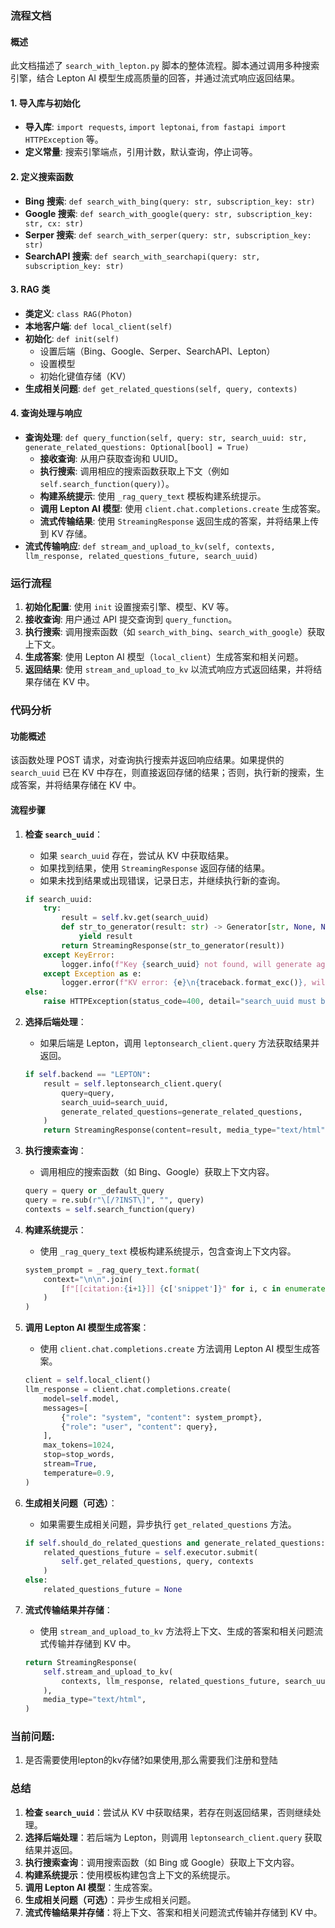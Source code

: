 ### 流程文档

#### 概述
此文档描述了 `search_with_lepton.py` 脚本的整体流程。脚本通过调用多种搜索引擎，结合 Lepton AI 模型生成高质量的回答，并通过流式响应返回结果。

#### 1. 导入库与初始化
- **导入库**: `import requests`, `import leptonai`, `from fastapi import HTTPException` 等。
- **定义常量**: 搜索引擎端点，引用计数，默认查询，停止词等。

#### 2. 定义搜索函数
- **Bing 搜索**: `def search_with_bing(query: str, subscription_key: str)`
- **Google 搜索**: `def search_with_google(query: str, subscription_key: str, cx: str)`
- **Serper 搜索**: `def search_with_serper(query: str, subscription_key: str)`
- **SearchAPI 搜索**: `def search_with_searchapi(query: str, subscription_key: str)`

#### 3. RAG 类
- **类定义**: `class RAG(Photon)`
- **本地客户端**: `def local_client(self)`
- **初始化**: `def init(self)`
  - 设置后端（Bing、Google、Serper、SearchAPI、Lepton）
  - 设置模型
  - 初始化键值存储（KV）
- **生成相关问题**: `def get_related_questions(self, query, contexts)`

#### 4. 查询处理与响应
- **查询处理**: `def query_function(self, query: str, search_uuid: str, generate_related_questions: Optional[bool] = True)`
  - **接收查询**: 从用户获取查询和 UUID。
  - **执行搜索**: 调用相应的搜索函数获取上下文（例如 `self.search_function(query)`）。
  - **构建系统提示**: 使用 `_rag_query_text` 模板构建系统提示。
  - **调用 Lepton AI 模型**: 使用 `client.chat.completions.create` 生成答案。
  - **流式传输结果**: 使用 `StreamingResponse` 返回生成的答案，并将结果上传到 KV 存储。
- **流式传输响应**: `def stream_and_upload_to_kv(self, contexts, llm_response, related_questions_future, search_uuid)`

### 运行流程

1. **初始化配置**: 使用 `init` 设置搜索引擎、模型、KV 等。
2. **接收查询**: 用户通过 API 提交查询到 `query_function`。
3. **执行搜索**: 调用搜索函数（如 `search_with_bing`、`search_with_google`）获取上下文。
4. **生成答案**: 使用 Lepton AI 模型（`local_client`）生成答案和相关问题。
5. **返回结果**: 使用 `stream_and_upload_to_kv` 以流式响应方式返回结果，并将结果存储在 KV 中。





### 代码分析

#### 功能概述
该函数处理 POST 请求，对查询执行搜索并返回响应结果。如果提供的 `search_uuid` 已在 KV 中存在，则直接返回存储的结果；否则，执行新的搜索，生成答案，并将结果存储在 KV 中。

#### 流程步骤

1. **检查 `search_uuid`**：
   - 如果 `search_uuid` 存在，尝试从 KV 中获取结果。
   - 如果找到结果，使用 `StreamingResponse` 返回存储的结果。
   - 如果未找到结果或出现错误，记录日志，并继续执行新的查询。

   ```python
   if search_uuid:
       try:
           result = self.kv.get(search_uuid)
           def str_to_generator(result: str) -> Generator[str, None, None]:
               yield result
           return StreamingResponse(str_to_generator(result))
       except KeyError:
           logger.info(f"Key {search_uuid} not found, will generate again.")
       except Exception as e:
           logger.error(f"KV error: {e}\n{traceback.format_exc()}, will generate again.")
   else:
       raise HTTPException(status_code=400, detail="search_uuid must be provided.")
   ```

2. **选择后端处理**：
   - 如果后端是 Lepton，调用 `leptonsearch_client.query` 方法获取结果并返回。

   ```python
   if self.backend == "LEPTON":
       result = self.leptonsearch_client.query(
           query=query,
           search_uuid=search_uuid,
           generate_related_questions=generate_related_questions,
       )
       return StreamingResponse(content=result, media_type="text/html")
   ```

3. **执行搜索查询**：
   - 调用相应的搜索函数（如 Bing、Google）获取上下文内容。

   ```python
   query = query or _default_query
   query = re.sub(r"\[/?INST\]", "", query)
   contexts = self.search_function(query)
   ```

4. **构建系统提示**：
   - 使用 `_rag_query_text` 模板构建系统提示，包含查询上下文内容。

   ```python
   system_prompt = _rag_query_text.format(
       context="\n\n".join(
           [f"[[citation:{i+1}]] {c['snippet']}" for i, c in enumerate(contexts)]
       )
   )
   ```

5. **调用 Lepton AI 模型生成答案**：
   - 使用 `client.chat.completions.create` 方法调用 Lepton AI 模型生成答案。

   ```python
   client = self.local_client()
   llm_response = client.chat.completions.create(
       model=self.model,
       messages=[
           {"role": "system", "content": system_prompt},
           {"role": "user", "content": query},
       ],
       max_tokens=1024,
       stop=stop_words,
       stream=True,
       temperature=0.9,
   )
   ```

6. **生成相关问题（可选）**：
   - 如果需要生成相关问题，异步执行 `get_related_questions` 方法。

   ```python
   if self.should_do_related_questions and generate_related_questions:
       related_questions_future = self.executor.submit(
           self.get_related_questions, query, contexts
       )
   else:
       related_questions_future = None
   ```

7. **流式传输结果并存储**：
   - 使用 `stream_and_upload_to_kv` 方法将上下文、生成的答案和相关问题流式传输并存储到 KV 中。

   ```python
   return StreamingResponse(
       self.stream_and_upload_to_kv(
           contexts, llm_response, related_questions_future, search_uuid
       ),
       media_type="text/html",
   )
   ```
### 当前问题: 
1. 是否需要使用lepton的kv存储?如果使用,那么需要我们注册和登陆



### 总结

1. **检查 `search_uuid`**：尝试从 KV 中获取结果，若存在则返回结果，否则继续处理。
2. **选择后端处理**：若后端为 Lepton，则调用 `leptonsearch_client.query` 获取结果并返回。
3. **执行搜索查询**：调用搜索函数（如 Bing 或 Google）获取上下文内容。
4. **构建系统提示**：使用模板构建包含上下文的系统提示。
5. **调用 Lepton AI 模型**：生成答案。
6. **生成相关问题（可选）**：异步生成相关问题。
7. **流式传输结果并存储**：将上下文、答案和相关问题流式传输并存储到 KV 中。
